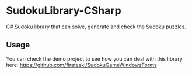 # SudokuLibrary-CSharp
C# Sudoku library that can solve, generate and check the Sudoku puzzles.

## Usage
You can check the demo project to see how you can deal with this library here: https://github.com/firateski/SudokuGameWindowsForms 
